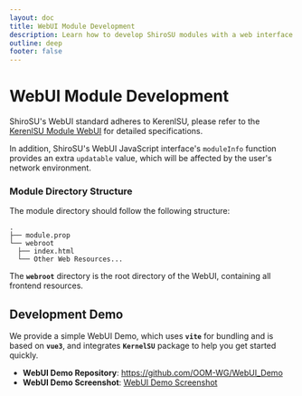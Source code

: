```yaml
---
layout: doc
title: WebUI Module Development
description: Learn how to develop ShiroSU modules with a web interface
outline: deep
footer: false
---
```

# **WebUI Module Development**

ShiroSU's WebUI standard adheres to KerenlSU, please refer to the [KerenlSU Module WebUI](https://kernelsu.org/zh_CN/guide/module-webui.html) for detailed specifications.

In addition, ShiroSU's WebUI JavaScript interface's `moduleInfo` function provides an extra `updatable` value, which will be affected by the user's network environment.

### **Module Directory Structure**

The module directory should follow the following structure:

```
.
├── module.prop
└── webroot
  ├── index.html
  └── Other Web Resources...
```

The **`webroot`** directory is the root directory of the WebUI, containing all frontend resources.

## **Development Demo**

We provide a simple WebUI Demo, which uses **`vite`** for bundling and is based on **`vue3`**, and integrates **`KernelSU`** package to help you get started quickly.

- **WebUI Demo Repository**: <https://github.com/OOM-WG/WebUI_Demo>
- **WebUI Demo Screenshot**: [WebUI Demo Screenshot](/assets/img/webui.webp)